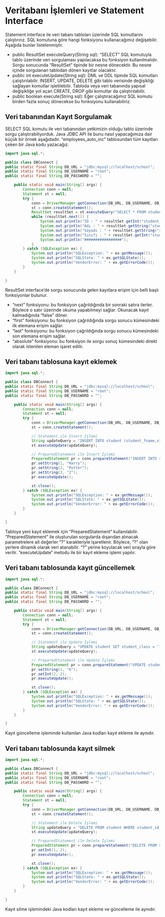 # Veritabanı İşlemleri ve Statement Interface

Statement interface ile veri tabanı tabloları üzerinde SQL komutlarını çalıştırırız. SQL komutuna göre hangi fonksiyonu kullanacağımız değişebilir. Aşağıda bunlar listelenmiştir.

- public ResultSet executeQuery(String sql): “SELECT” SQL komutuyla tablo üzerinde veri sorgulaması yapılacaksa bu fonksiyon kullanılmalıdır. Sorgu sonucunda “ResultSet” tipinde bir nesne dönecektir. Bu nesne içinde sorgulanan tablodan dönen kayıtlar olacaktır.
- public int executeUpdate(String sql): DML ve DDL tipinde SQL komutları çalıştırılabilir. INSERT, UPDATE, DELETE gibi tablo verisinde değişikliği sağlayan komutlar işletilebilir. Tabloda veya veri tabanında yapısal değişikliğe yol açan CREATE, DROP gibi komutlar da çalıştırılabilir.
- public boolean execute(String sql): Eğer çalıştıracağımız SQL komutu birden fazla sonuç dönecekse bu fonksiyonu kullanabiliriz.

## Veri tabanından Kayıt Sorgulamak

SELECT SQL komutu ile veri tabanından yetkimizin olduğu tablo üzerinde sorgu çalıştırabiliyorduk.
Java JDBC API ile bunu nasıl yapacağımıza dair küçük bir örnek aşağıdadır.
“employees_auto_inc” tablosundan tüm kayıtları çeken bir Java kodu yazacağız.

````java
import java.sql.*;

public class DBConnect {
public static final String DB_URL = "jdbc:mysql://localhost/school";
public static final String DB_USERNAME = "root";
public static final String DB_PASSWORD = "";

    public static void main(String[] args) {
        Connection conn = null;
        Statement st = null;
        try {
            conn = DriverManager.getConnection(DB_URL, DB_USERNAME, DB_PASSWORD);
            st = conn.createStatement();
            ResultSet resultSet = st.executeQuery("SELECT * FROM student");
            while (resultSet.next()) {
                System.out.println("ID : " + resultSet.getInt("student_id"));
                System.out.println("Adı : " + resultSet.getString("student_fname"));
                System.out.println("Soyadı : " + resultSet.getString("student_lname"));
                System.out.println("Sınıfı : " + resultSet.getInt("student_class"));
                System.out.println("#################");
            }
        } catch (SQLException ex) {
            System.out.println("SQLException: " + ex.getMessage());
            System.out.println("SQLState: " + ex.getSQLState());
            System.out.println("VendorError: " + ex.getErrorCode());
        }
    }

}
````

ResultSet interface’de sorgu sonucunda gelen kayıtlara erişim için belli başlı fonksiyonlar bulunur.
- “next” fonksiyonu: bu fonksiyon çağrıldığında bir sonraki satıra ilerler. Böylece o satır üzerinde okuma yapabilmeyi sağlar. Okunacak kayıt kalmadığında “false” döner.
- “first” fonksiyonu: bu fonksiyon çağrıldığında sorgu sonucu kümesindeki ilk elemana erişim sağlar.
- “last” fonksiyonu: bu fonksiyon çağrıldığında sorgu sonucu kümesindeki son elemana erişim sağlar.
- “absolute” fonksiyonu: bu fonksiyon ile sorgu sonuç kümesindeki direkt olarak istenilen eleman işaret edilir.

## Veri tabanı tablosuna kayıt eklemek
````java
import java.sql.*;

public class DBConnect {
public static final String DB_URL = "jdbc:mysql://localhost/school";
public static final String DB_USERNAME = "root";
public static final String DB_PASSWORD = "";

    public static void main(String[] args) {
        Connection conn = null;
        Statement st = null;
        try {
            conn = DriverManager.getConnection(DB_URL, DB_USERNAME, DB_PASSWORD);
            st = conn.createStatement();

            // Statement ile Insert İşlemi
            String updateQuery = "INSERT INTO student (student_fname,student_lname,student_class) VALUES ('Barış' , 'Manço' , '1')";
            st.executeUpdate(updateQuery);

            // PreparedStatement ile Insert İşlemi
            PreparedStatement pr = conn.prepareStatement("INSERT INTO student (student_fname,student_lname,student_class) VALUES (?,?,?)");
            pr.setString(1, "Harry");
            pr.setString(2, "Potter");
            pr.setString(3, "2");
            pr.executeUpdate();

            st.close();
        } catch (SQLException ex) {
            System.out.println("SQLException: " + ex.getMessage());
            System.out.println("SQLState: " + ex.getSQLState());
            System.out.println("VendorError: " + ex.getErrorCode());
        }
    }

}
````

Tabloya yeni kayıt eklemek için “PreparedStatement” kullanılabilir.
“PreparedStatement” ile oluşturulan sorgularda dışarıdan alınacak parametrelere ait değerler “?” karakteriyle işaretlenir.
Böylece, “?” olan yerlere dinamik olarak veri atanabilir. “?” yerine koyulacak veri sırayla göre verilir.
“executeUpdate” metodu ile bir kayıt ekleme işlemi yapılır.

## Veri tabanı tablosunda kayıt güncellemek

````java
import java.sql.*;

public class DBConnect {
public static final String DB_URL = "jdbc:mysql://localhost/school";
public static final String DB_USERNAME = "root";
public static final String DB_PASSWORD = "";

    public static void main(String[] args) {
        Connection conn = null;
        Statement st = null;
        try {
            conn = DriverManager.getConnection(DB_URL, DB_USERNAME, DB_PASSWORD);
            st = conn.createStatement();

            // Statement ile Update İşlemi
            String updateQuery = "UPDATE student SET student_class = '1'  WHERE student_id = 3";
            st.executeUpdate(updateQuery);

            // PreparedStatement ile Update İşlemi
            PreparedStatement pr = conn.prepareStatement("UPDATE student SET student_class = ?  WHERE student_id = ?");
            pr.setString(1, "6");
            pr.setInt(2, 2);
            pr.executeUpdate();

            st.close();
        } catch (SQLException ex) {
            System.out.println("SQLException: " + ex.getMessage());
            System.out.println("SQLState: " + ex.getSQLState());
            System.out.println("VendorError: " + ex.getErrorCode());
        }
    }

}
````

Kayıt güncelleme işleminde kullanılan Java kodları kayıt ekleme ile aynıdır.

## Veri tabanı tablosunda kayıt silmek
````java
import java.sql.*;

public class DBConnect {
public static final String DB_URL = "jdbc:mysql://localhost/school";
public static final String DB_USERNAME = "root";
public static final String DB_PASSWORD = "";

    public static void main(String[] args) {
        Connection conn = null;
        Statement st = null;
        try {
            conn = DriverManager.getConnection(DB_URL, DB_USERNAME, DB_PASSWORD);
            st = conn.createStatement();

            // Statement ile Delete İşlemi
            String updateQuery = "DELETE FROM student WHERE student_id = 1";
            st.executeUpdate(updateQuery);

            // PreparedStatement ile Delete İşlemi
            PreparedStatement pr = conn.prepareStatement("DELETE FROM student WHERE student_id = ?");
            pr.setInt(1, 2);
            pr.executeUpdate();

            st.close();
        } catch (SQLException ex) {
            System.out.println("SQLException: " + ex.getMessage());
            System.out.println("SQLState: " + ex.getSQLState());
            System.out.println("VendorError: " + ex.getErrorCode());
        }
    }

}
````

Kayıt silme işlemindeki Java kodları kayıt ekleme ve güncelleme ile aynıdır.